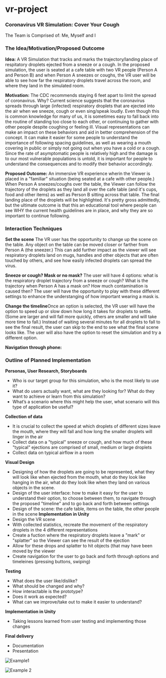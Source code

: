 # vr-project

### Coronavirus VR Simulation: Cover Your Cough
The Team is Comprised of:
Me, Myself and I

### The Idea/Motivation/Proposed Outcome
**Idea:** A VR Simulation that tracks and marks the trajectory/landing place of respitatory droplets ejected from a sneeze or a cough. In the proposed simulation, the user is seated at a cafe table with two VR people (Person A and Person B) and when Person A sneezes or coughs, the VR user will be able to see how far the respiratory droplets travel across the room, and where they land in the simulated room.

**Motivation:** The CDC recommends staying 6 feet apart to limit the spread of coronavirus. Why? Current science suggests that the coronavirus spreads through large (infected) respiratory droplets that are ejected into the air when we sneeze, cough or even sing/speak loudly. Even though this is common knowledge for many of us, it is sometimes easy to fall back into the routine of standing too close to each other, or continuing to gather with other people despite coughing or feeling ill. Visual representations can make an impact on these behaviors and aid in better comprehension of the concept. It can make it easier for some people to understand the importance of following spacing guidelines, as well as wearing a mouth covering in public or simply not going out when you have a cold or a cough. Since the rate of asymptomatic people is relatively high and the damage is to our most vulnerable populations is untold, it is important for people to understand the consequences and to modify their behavior accordingly. 

**Proposed Outcome:** An immersive VR experience wherin the Viewer is placed in a "familiar" situation (being seated at a cafe with other people.) When Person A sneezes/coughs over the table, the Viewer can follow the trajectory of the droplets as they land all over the cafe table (and it's cups, food and other items) as well as Person B sitting across that table. The final landing place of the droplets will be highlighted. It's pretty gross admittedly, but the ultimate outcome is that this an educational tool where people can see WHY the current health guidelines are in place, and why they are so important to continue following. 


### Interaction Techniques
**Set the scene** The VR user has the opportunity to change up the scene on the table. Any object on the table can be moved closer or farther from Person A (the sneezer.) This can add further impact as the viewer will see respiratory droplets land on mugs, handles and other objects that are often touched by others, and see how easily infected droplets can spread the virus. 

**Sneeze or cough? Mask or no mask?** The user will have 4 options: what is the respiratory droplet trajectory from a sneeze or cough? What is the trajectory when Person A has a mask on? How much contamination is caused then? The user will have the opportunity to play with these different settings to enhance the understanging of how important wearing a mask is. 

**Change the timeline**Once an option is selected, the VR user will have the option to speed up or slow down how long it takes for droplets to settle. (Some are larger and will fall more quickly, others are smaller and will take more time to fall.) Instead of waiting several minutes for all droplets to fall to see the final result, the user can skip to the end to see what the final scene looks like. The user will also have the option to reset the simulation and try a different option. 

**Navigation through phone:** 

### Outline of Planned Implementation
**Personas, User Research, Storyboards**
*  Who is our target group for this simulation, who is the most likely to use it?
*  What do users actually want, what are they looking for? What do they want to achieve or learn from this simulation?
* What’s a scenario where this might help the user, what scenario will this type of application be useful?

**Collection of data**
* It is crucial to collect the speed at which droplets of different sizes leave the mouth, where they will fall and how long the smaller droplets will linger in the air
* Collect data on a "typical" sneeze or cough, and how much of these "typical" ejections are comprised of small, medium or large droplets
* Collect data on typical airflow in a room

**Visual Design**
* Designing of how the droplets are going to be represented, what they will look like when ejected from the mouth, what do they look like hanging in the air, what do they look like when they land on various objects in the scene. 
* Design of the user interface: how to make it easy for the user to understand their option, to choose between them, to navigate through the proposed "timeline" and to go back and forth between settings
* Design of the scene: the cafe table, items on the table, the other people in the scene
**Implementation in Unity**
* Design the VR scene
* With collected statistics, recreate the movement of the respiratory droplets in the 4 different representations
* Create a fuction where the respiratory droplets leave a "mark" or "splatter" so the Viewer can see the result of the ejection
* Allow for these drops and splatter to hit objects (that may have been moved by the viewer
* Create navigation for the user to go back and forth through options and timeleines (pressing buttons, swiping)

**Testing**
* What does the user like/dislike?
* What should be changed and why?
* How interactable is the prototype?
* Does it work as expected?
* What can we improve/take out to make it easier to understand?

**Implementation in Unity**
* Taking lessons learned from user testing and implementing those changes

**Final delivery**
* Documentation
* Presentation

![Example1](https://blogs.3ds.com/simulia/wp-content/uploads/sites/18/2020/04/TimeAnimation_0042.png)

![Example 2](https://i.ytimg.com/vi/md6G2hqrhBE/maxresdefault.jpg)
